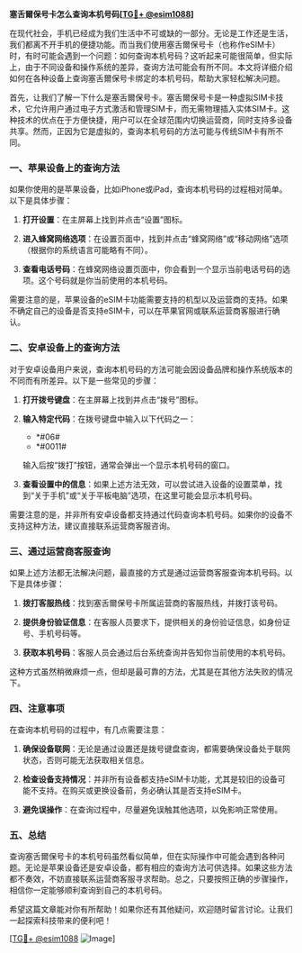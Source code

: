 **塞舌爾保号卡怎么查询本机号码[[TG💪+ @esim1088](https://t.me/s/esim1088)]**

在现代社会，手机已经成为我们生活中不可或缺的一部分。无论是工作还是生活，我们都离不开手机的便捷功能。而当我们使用塞舌爾保号卡（也称作eSIM卡）时，有时可能会遇到一个问题：如何查询本机号码？这听起来可能很简单，但实际上，由于不同设备和操作系统的差异，查询方法可能会有所不同。本文将详细介绍如何在各种设备上查询塞舌爾保号卡绑定的本机号码，帮助大家轻松解决问题。

首先，让我们了解一下什么是塞舌爾保号卡。塞舌爾保号卡是一种虚拟SIM卡技术，它允许用户通过电子方式激活和管理SIM卡，而无需物理插入实体SIM卡。这种技术的优点在于方便快捷，用户可以在全球范围内切换运营商，同时支持多设备共享。然而，正因为它是虚拟的，查询本机号码的方法可能与传统SIM卡有所不同。

### **一、苹果设备上的查询方法**

如果你使用的是苹果设备，比如iPhone或iPad，查询本机号码的过程相对简单。以下是具体步骤：

1. **打开设置**：在主屏幕上找到并点击“设置”图标。
   
2. **进入蜂窝网络选项**：在设置页面中，找到并点击“蜂窝网络”或“移动网络”选项（根据你的系统语言可能略有不同）。

3. **查看电话号码**：在蜂窝网络设置页面中，你会看到一个显示当前电话号码的选项。这个号码就是你当前使用的本机号码。

需要注意的是，苹果设备的eSIM卡功能需要支持的机型以及运营商的支持。如果不确定自己的设备是否支持eSIM卡，可以在苹果官网或联系运营商客服进行确认。

### **二、安卓设备上的查询方法**

对于安卓设备用户来说，查询本机号码的方法可能会因设备品牌和操作系统版本的不同而有所差异。以下是一些常见的步骤：

1. **打开拨号键盘**：在主屏幕上找到并点击“拨号”图标。

2. **输入特定代码**：在拨号键盘中输入以下代码之一：
   - *#06#
   - *#0011#

   输入后按“拨打”按钮，通常会弹出一个显示本机号码的窗口。

3. **查看设置中的信息**：如果上述方法无效，可以尝试进入设备的设置菜单，找到“关于手机”或“关于平板电脑”选项，在这里可能会显示本机号码。

需要注意的是，并非所有安卓设备都支持通过代码查询本机号码。如果你的设备不支持这种方法，建议直接联系运营商客服咨询。

### **三、通过运营商客服查询**

如果上述方法都无法解决问题，最直接的方式是通过运营商客服查询本机号码。以下是具体步骤：

1. **拨打客服热线**：找到塞舌爾保号卡所属运营商的客服热线，并拨打该号码。

2. **提供身份验证信息**：在客服人员要求下，提供相关的身份验证信息，如身份证号、手机号码等。

3. **获取本机号码**：客服人员会通过后台系统查询并告知你当前使用的本机号码。

这种方式虽然稍微麻烦一点，但却是最可靠的方法，尤其是在其他方法失败的情况下。

### **四、注意事项**

在查询本机号码的过程中，有几点需要注意：

1. **确保设备联网**：无论是通过设置还是拨号键盘查询，都需要确保设备处于联网状态，否则可能无法获取相关信息。

2. **检查设备支持情况**：并非所有设备都支持eSIM卡功能，尤其是较旧的设备可能不支持。在购买或更换设备前，务必确认其是否支持eSIM卡。

3. **避免误操作**：在查询过程中，尽量避免误触其他选项，以免影响正常使用。

### **五、总结**

查询塞舌爾保号卡的本机号码虽然看似简单，但在实际操作中可能会遇到各种问题。无论是苹果设备还是安卓设备，都有相应的查询方法可供选择。如果这些方法都不奏效，不妨直接联系运营商客服寻求帮助。总之，只要按照正确的步骤操作，相信你一定能够顺利查询到自己的本机号码。

希望这篇文章能对你有所帮助！如果你还有其他疑问，欢迎随时留言讨论。让我们一起探索科技带来的便利吧！

[[TG💪+ @esim1088](https://t.me/s/esim1088) ![Image](https://i.postimg.cc/4NQfJmqS/Snipaste-2025-05-13-00-14-12.png)]